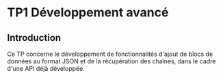 # TP1 Développement avancé

## Introduction

Ce TP concerne le développement de fonctionnalités d'ajout de blocs de données au format JSON et de la récupération des chaînes, dans le cadre d'une API déjà développée.
